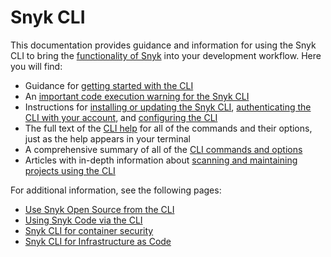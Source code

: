 # Snyk CLI

This documentation provides guidance and information for using the Snyk CLI to bring the [functionality of Snyk](../getting-started/introducing-snyk.md) into your development workflow. Here you will find:

* Guidance for [getting started with the CLI](getting-started-with-the-snyk-cli.md)
* An [important code execution warning for the Snyk CLI](code-execution-warning-for-snyk-cli.md)
* Instructions for [installing or updating the Snyk CLI](install-or-update-the-snyk-cli/), [authenticating the CLI with your account](authenticate-the-cli-with-your-account.md), and [configuring the CLI](configure-the-snyk-cli/)
* The full text of the [CLI help](commands/) for all of the commands and their options, just as the help appears in your terminal
* A comprehensive summary of all of the [CLI commands and options](cli-commands-and-options-summary.md)
* Articles with in-depth information about [scanning and maintaining projects using the CLI](scan-and-maintain-projects-using-the-cli/)

For additional information, see the following pages:

* [Use Snyk Open Source from the CLI](scan-and-maintain-projects-using-the-cli/use-snyk-open-source-from-the-cli/)
* [Using Snyk Code via the CLI](scan-and-maintain-projects-using-the-cli/using-snyk-code-from-the-cli/)
* [Snyk CLI for container security](scan-and-maintain-projects-using-the-cli/use-snyk-container-from-the-cli/)
* [Snyk CLI for Infrastructure as Code](../scan-infrastructure/snyk-cli-for-iac/)
